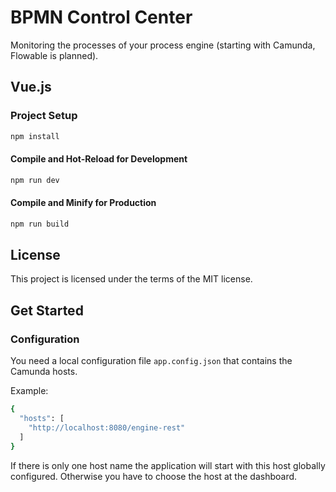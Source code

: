 # BPMN Control Center
Monitoring the processes of your process engine (starting with Camunda, Flowable is planned). 

## Vue.js
### Project Setup

```sh
npm install
```

#### Compile and Hot-Reload for Development

```sh
npm run dev
```

#### Compile and Minify for Production

```sh
npm run build
```

## License
This project is licensed under the terms of the MIT license.

## Get Started
### Configuration
You need a local configuration file `app.config.json` that contains the Camunda hosts.

Example:
```sh
{
  "hosts": [
    "http://localhost:8080/engine-rest"
  ]
}
```

If there is only one host name the application will start with this host globally configured.
Otherwise you have to choose the host at the dashboard.